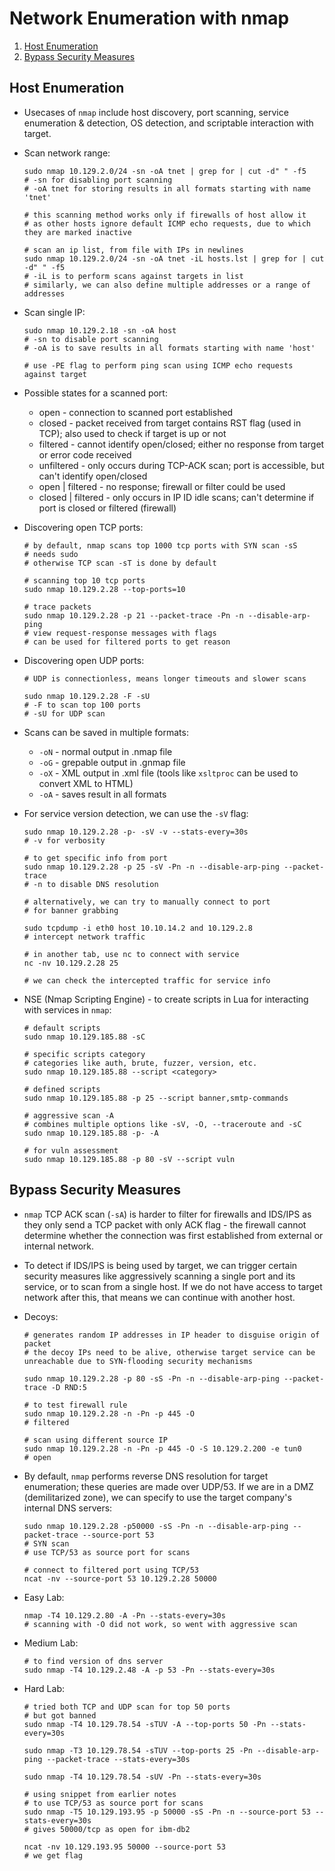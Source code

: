 # Network Enumeration with nmap

1. [Host Enumeration](#host-enumeration)
1. [Bypass Security Measures](#bypass-security-measures)

## Host Enumeration

* Usecases of ```nmap``` include host discovery, port scanning, service enumeration & detection, OS detection, and scriptable interaction with target.

* Scan network range:

  ```shell
  sudo nmap 10.129.2.0/24 -sn -oA tnet | grep for | cut -d" " -f5
  # -sn for disabling port scanning
  # -oA tnet for storing results in all formats starting with name 'tnet'
  
  # this scanning method works only if firewalls of host allow it
  # as other hosts ignore default ICMP echo requests, due to which they are marked inactive

  # scan an ip list, from file with IPs in newlines
  sudo nmap 10.129.2.0/24 -sn -oA tnet -iL hosts.lst | grep for | cut -d" " -f5
  # -iL is to perform scans against targets in list
  # similarly, we can also define multiple addresses or a range of addresses
  ```

* Scan single IP:

  ```shell
  sudo nmap 10.129.2.18 -sn -oA host
  # -sn to disable port scanning
  # -oA is to save results in all formats starting with name 'host'

  # use -PE flag to perform ping scan using ICMP echo requests against target
  ```

* Possible states for a scanned port:

  * open - connection to scanned port established
  * closed - packet received from target contains RST flag (used in TCP); also used to check if target is up or not
  * filtered - cannot identify open/closed; either no response from target or error code received
  * unfiltered - only occurs during TCP-ACK scan; port is accessible, but can't identify open/closed
  * open | filtered - no response; firewall or filter could be used
  * closed | filtered - only occurs in IP ID idle scans; can't determine if port is closed or filtered (firewall)

* Discovering open TCP ports:

  ```shell
  # by default, nmap scans top 1000 tcp ports with SYN scan -sS
  # needs sudo
  # otherwise TCP scan -sT is done by default

  # scanning top 10 tcp ports
  sudo nmap 10.129.2.28 --top-ports=10
  ```

  ```shell
  # trace packets
  sudo nmap 10.129.2.28 -p 21 --packet-trace -Pn -n --disable-arp-ping
  # view request-response messages with flags
  # can be used for filtered ports to get reason
  ```

* Discovering open UDP ports:

  ```shell
  # UDP is connectionless, means longer timeouts and slower scans

  sudo nmap 10.129.2.28 -F -sU
  # -F to scan top 100 ports
  # -sU for UDP scan
  ```

* Scans can be saved in multiple formats:

  * ```-oN``` - normal output in .nmap file
  * ```-oG``` - grepable output in .gnmap file
  * ```-oX``` - XML output in .xml file (tools like ```xsltproc``` can be used to convert XML to HTML)
  * ```-oA``` - saves result in all formats

* For service version detection, we can use the ```-sV``` flag:

  ```shell
  sudo nmap 10.129.2.28 -p- -sV -v --stats-every=30s
  # -v for verbosity

  # to get specific info from port
  sudo nmap 10.129.2.28 -p 25 -sV -Pn -n --disable-arp-ping --packet-trace
  # -n to disable DNS resolution
  ```

  ```shell
  # alternatively, we can try to manually connect to port
  # for banner grabbing

  sudo tcpdump -i eth0 host 10.10.14.2 and 10.129.2.8
  # intercept network traffic

  # in another tab, use nc to connect with service
  nc -nv 10.129.2.28 25

  # we can check the intercepted traffic for service info
  ```

* NSE (Nmap Scripting Engine) - to create scripts in Lua for interacting with services in ```nmap```:

  ```shell
  # default scripts
  sudo nmap 10.129.185.88 -sC

  # specific scripts category
  # categories like auth, brute, fuzzer, version, etc.
  sudo nmap 10.129.185.88 --script <category>

  # defined scripts
  sudo nmap 10.129.185.88 -p 25 --script banner,smtp-commands

  # aggressive scan -A
  # combines multiple options like -sV, -O, --traceroute and -sC
  sudo nmap 10.129.185.88 -p- -A
  ```

  ```shell
  # for vuln assessment
  sudo nmap 10.129.185.88 -p 80 -sV --script vuln
  ```

## Bypass Security Measures

* ```nmap``` TCP ACK scan (```-sA```) is harder to filter for firewalls and IDS/IPS as they only send a TCP packet with only ACK flag - the firewall cannot determine whether the connection was first established from external or internal network.

* To detect if IDS/IPS is being used by target, we can trigger certain security measures like aggressively scanning a single port and its service, or to scan from a single host. If we do not have access to target network after this, that means we can continue with another host.

* Decoys:

  ```shell
  # generates random IP addresses in IP header to disguise origin of packet
  # the decoy IPs need to be alive, otherwise target service can be unreachable due to SYN-flooding security mechanisms

  sudo nmap 10.129.2.28 -p 80 -sS -Pn -n --disable-arp-ping --packet-trace -D RND:5

  # to test firewall rule
  sudo nmap 10.129.2.28 -n -Pn -p 445 -O
  # filtered

  # scan using different source IP
  sudo nmap 10.129.2.28 -n -Pn -p 445 -O -S 10.129.2.200 -e tun0
  # open
  ```

* By default, ```nmap``` performs reverse DNS resolution for target enumeration; these queries are made over UDP/53. If we are in a DMZ (demilitarized zone), we can specify to use the target company's internal DNS servers:

  ```shell
  sudo nmap 10.129.2.28 -p50000 -sS -Pn -n --disable-arp-ping --packet-trace --source-port 53
  # SYN scan
  # use TCP/53 as source port for scans

  # connect to filtered port using TCP/53
  ncat -nv --source-port 53 10.129.2.28 50000
  ```

* Easy Lab:

  ```shell
  nmap -T4 10.129.2.80 -A -Pn --stats-every=30s
  # scanning with -O did not work, so went with aggressive scan
  ```

* Medium Lab:

  ```shell
  # to find version of dns server
  sudo nmap -T4 10.129.2.48 -A -p 53 -Pn --stats-every=30s
  ```

* Hard Lab:

  ```shell
  # tried both TCP and UDP scan for top 50 ports
  # but got banned
  sudo nmap -T4 10.129.78.54 -sTUV -A --top-ports 50 -Pn --stats-every=30s

  sudo nmap -T3 10.129.78.54 -sTUV --top-ports 25 -Pn --disable-arp-ping --packet-trace --stats-every=30s

  sudo nmap -T4 10.129.78.54 -sUV -Pn --stats-every=30s

  # using snippet from earlier notes
  # to use TCP/53 as source port for scans
  sudo nmap -T5 10.129.193.95 -p 50000 -sS -Pn -n --source-port 53 --stats-every=30s
  # gives 50000/tcp as open for ibm-db2

  ncat -nv 10.129.193.95 50000 --source-port 53
  # we get flag
  ```
